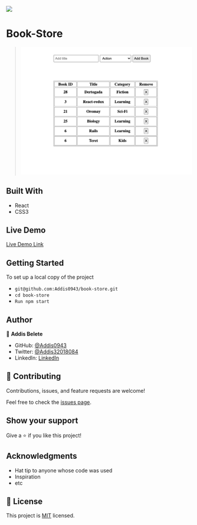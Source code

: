 ![](https://img.shields.io/badge/Microverse-blueviolet)

# Book-Store

> ![screenshot](Assets/App2.png)

## Built With

- React
- CSS3

## Live Demo

[Live Demo Link](https://addis-bookstore.herokuapp.com)

## Getting Started

To set up a local copy of the project

- `git@github.com:Addis0943/book-store.git`
- `cd book-store`
- `Run npm start`

## Author

👤 **Addis Belete**

- GitHub: [@Addis0943](https://github.com/Addis0943)
- Twitter: [@Addis32018084](https://twitter.com/Addis32018084)
- LinkedIn: [LinkedIn](https://www.linkedin.com/in/addis-belete-134b98191/)

## 🤝 Contributing

Contributions, issues, and feature requests are welcome!

Feel free to check the [issues page](../../issues/).

## Show your support

Give a ⭐️ if you like this project!

## Acknowledgments

- Hat tip to anyone whose code was used
- Inspiration
- etc

## 📝 License

This project is [MIT](./MIT.md) licensed.
